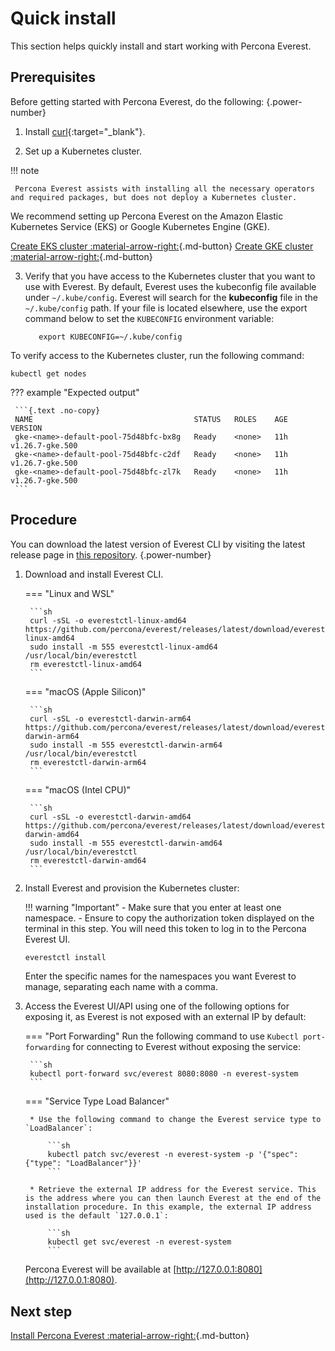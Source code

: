# Quick install

This section helps quickly install and start working with Percona Everest.

## Prerequisites

Before getting started with Percona Everest, do the following:
{.power-number}

1. Install [curl](https://everything.curl.dev/get){:target="_blank"}.


2. Set up a Kubernetes cluster.
     
!!! note

     Percona Everest assists with installing all the necessary operators and required packages, but does not deploy a Kubernetes cluster.

We recommend setting up Percona Everest on the Amazon Elastic Kubernetes Service (EKS) or Google Kubernetes Engine (GKE).

   
[Create EKS cluster :material-arrow-right:](eks.md){.md-button}  [Create GKE cluster :material-arrow-right:](gke.md){.md-button}

3. Verify that you have access to the Kubernetes cluster that you want to use with Everest. By default, Everest uses the kubeconfig file available under `~/.kube/config`. Everest will search for the **kubeconfig** file in the `~/.kube/config` path. If your file is located elsewhere, use the export command below to set the `KUBECONFIG` environment variable:
    
          export KUBECONFIG=~/.kube/config
     

To verify access to the Kubernetes cluster, run the following command:
   
     
    kubectl get nodes
    

??? example "Expected output"
        
     ```{.text .no-copy}
     NAME                                    STATUS   ROLES    AGE   VERSION
     gke-<name>-default-pool-75d48bfc-bx8g   Ready    <none>   11h   v1.26.7-gke.500
     gke-<name>-default-pool-75d48bfc-c2df   Ready    <none>   11h   v1.26.7-gke.500
     gke-<name>-default-pool-75d48bfc-zl7k   Ready    <none>   11h   v1.26.7-gke.500
     ```

## Procedure

You can download the latest version of Everest CLI by visiting the latest release page in [this repository](https://github.com/percona/percona-everest-cli/releases/latest).
{.power-number}

1. Download and install Everest CLI.

    === "Linux and WSL"
                        
        ```sh
        curl -sSL -o everestctl-linux-amd64 https://github.com/percona/everest/releases/latest/download/everestctl-linux-amd64
        sudo install -m 555 everestctl-linux-amd64 /usr/local/bin/everestctl
        rm everestctl-linux-amd64       
        ``` 

    === "macOS (Apple Silicon)"
                        
        ```sh
        curl -sSL -o everestctl-darwin-arm64 https://github.com/percona/everest/releases/latest/download/everestctl-darwin-arm64
        sudo install -m 555 everestctl-darwin-arm64 /usr/local/bin/everestctl
        rm everestctl-darwin-arm64      
        ```


    === "macOS (Intel CPU)"
                        
        ```sh
        curl -sSL -o everestctl-darwin-amd64 https://github.com/percona/everest/releases/latest/download/everestctl-darwin-amd64
        sudo install -m 555 everestctl-darwin-amd64 /usr/local/bin/everestctl
        rm everestctl-darwin-amd64        
        ``` 


2. Install Everest and provision the Kubernetes cluster:

    !!! warning "Important"
        -  Make sure that you enter at least one namespace.
        -  Ensure to copy the authorization token displayed on the terminal in this step. You will need this token to log in to the Percona Everest UI.    


    ```sh
    everestctl install
    ```

    Enter the specific names for the namespaces you want Everest to manage, separating each name with a comma.

3. Access the Everest UI/API using one of the following options for exposing it, as Everest is not exposed with an external IP by default:

    === "Port Forwarding"
        Run the following command to use `Kubectl port-forwarding` for connecting to Everest without exposing the service:
                
        ```sh
        kubectl port-forward svc/everest 8080:8080 -n everest-system
        ``` 

    === "Service Type Load Balancer"

        * Use the following command to change the Everest service type to `LoadBalancer`:
                    
            ```sh
            kubectl patch svc/everest -n everest-system -p '{"spec": {"type": "LoadBalancer"}}'
            ```
                    
        * Retrieve the external IP address for the Everest service. This is the address where you can then launch Everest at the end of the installation procedure. In this example, the external IP address used is the default `127.0.0.1`:  
                
            ```sh 
            kubectl get svc/everest -n everest-system
            ```

    Percona Everest will be available at [http://127.0.0.1:8080](http://127.0.0.1:8080). 

## Next step

 [Install Percona Everest :material-arrow-right:](quick-install.md){.md-button}
